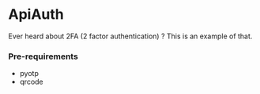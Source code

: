 # ApiAuth

Ever heard about 2FA (2 factor authentication) ?
This is an example of that.



### Pre-requirements

* pyotp
* qrcode